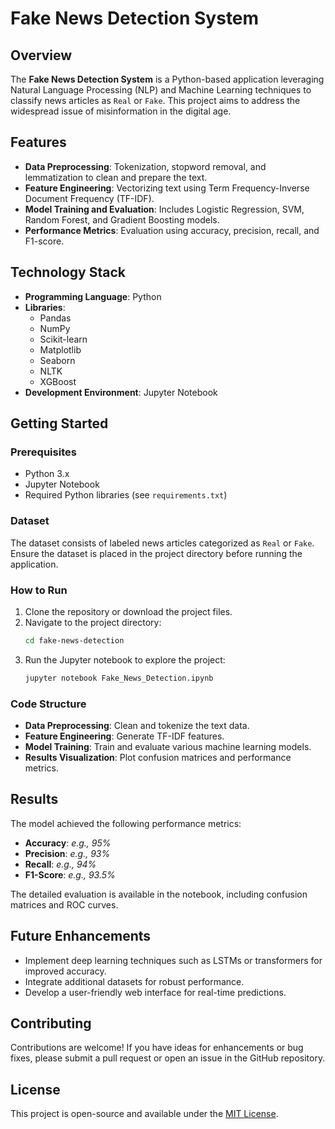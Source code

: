 # Fake News Detection System

## Overview
The **Fake News Detection System** is a Python-based application leveraging Natural Language Processing (NLP) and Machine Learning techniques to classify news articles as `Real` or `Fake`. This project aims to address the widespread issue of misinformation in the digital age.

## Features
- **Data Preprocessing**: Tokenization, stopword removal, and lemmatization to clean and prepare the text.
- **Feature Engineering**: Vectorizing text using Term Frequency-Inverse Document Frequency (TF-IDF).
- **Model Training and Evaluation**: Includes Logistic Regression, SVM, Random Forest, and Gradient Boosting models.
- **Performance Metrics**: Evaluation using accuracy, precision, recall, and F1-score.

## Technology Stack
- **Programming Language**: Python
- **Libraries**:
  - Pandas
  - NumPy
  - Scikit-learn
  - Matplotlib
  - Seaborn
  - NLTK
  - XGBoost
- **Development Environment**: Jupyter Notebook

## Getting Started
### Prerequisites
- Python 3.x
- Jupyter Notebook
- Required Python libraries (see `requirements.txt`)

### Dataset
The dataset consists of labeled news articles categorized as `Real` or `Fake`. Ensure the dataset is placed in the project directory before running the application.

### How to Run
1. Clone the repository or download the project files.
2. Navigate to the project directory:
   ```bash
   cd fake-news-detection
   ```
3. Run the Jupyter notebook to explore the project:
   ```bash
   jupyter notebook Fake_News_Detection.ipynb
   ```

### Code Structure
- **Data Preprocessing**: Clean and tokenize the text data.
- **Feature Engineering**: Generate TF-IDF features.
- **Model Training**: Train and evaluate various machine learning models.
- **Results Visualization**: Plot confusion matrices and performance metrics.

## Results
The model achieved the following performance metrics:
- **Accuracy**: _e.g., 95%_
- **Precision**: _e.g., 93%_
- **Recall**: _e.g., 94%_
- **F1-Score**: _e.g., 93.5%_

The detailed evaluation is available in the notebook, including confusion matrices and ROC curves.

## Future Enhancements
- Implement deep learning techniques such as LSTMs or transformers for improved accuracy.
- Integrate additional datasets for robust performance.
- Develop a user-friendly web interface for real-time predictions.

## Contributing
Contributions are welcome! If you have ideas for enhancements or bug fixes, please submit a pull request or open an issue in the GitHub repository.

## License
This project is open-source and available under the [MIT License](LICENSE).
